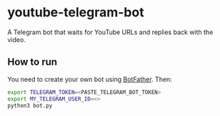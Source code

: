 # youtube-telegram-bot

A Telegram bot that waits for YouTube URLs and replies back with the video.

## How to run

You need to create your own bot using [BotFather](https://t.me/botfather). Then:

```bash
export TELEGRAM_TOKEN=<PASTE_TELEGRAM_BOT_TOKEN>
export MY_TELEGRAM_USER_ID=<>
python3 bot.py
```
